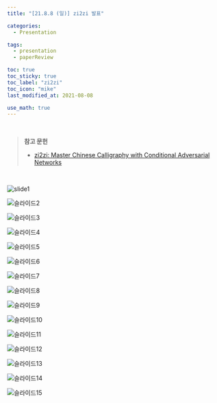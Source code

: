 ```yaml
---
title: "[21.8.8 (일)] zi2zi 발표"

categories:
  - Presentation

tags:
  - presentation
  - paperReview

toc: true
toc_sticky: true
toc_label: "zi2zi"
toc_icon: "mike"
last_modified_at: 2021-08-08

use_math: true
---
```

<br>

>**참고 문헌**
>
>* [zi2zi: Master Chinese Calligraphy with Conditional Adversarial Networks](https://kaonashi-tyc.github.io/2017/04/06/zi2zi.html)

<br>

![slide1](https://user-images.githubusercontent.com/93882395/235566461-0562cd99-b426-46a5-aba0-6110bf1f3991.PNG)

![슬라이드2](https://user-images.githubusercontent.com/93882395/235566466-a9ac8aa5-7954-4385-a89b-703933c0c9af.PNG)

![슬라이드3](https://user-images.githubusercontent.com/93882395/235566468-61018d8a-dbf6-4d3d-ad24-55fcbfa9e617.PNG)

![슬라이드4](https://user-images.githubusercontent.com/93882395/235566470-bdc0ce5d-dba1-47bb-8ff6-6d88a34e98b0.PNG)

![슬라이드5](https://user-images.githubusercontent.com/93882395/235566472-71627160-b257-4c86-8498-2669d5410ea1.PNG)

![슬라이드6](https://user-images.githubusercontent.com/93882395/235566473-8f2a93a8-e63a-48d1-9968-5c7fcf6ac0fa.PNG)

![슬라이드7](https://user-images.githubusercontent.com/93882395/235566474-2dbde606-4ef3-496d-8668-b86f442bafcf.PNG)

![슬라이드8](https://user-images.githubusercontent.com/93882395/235566476-cda68949-9390-446d-8234-84b0e1db1b64.PNG)

![슬라이드9](https://user-images.githubusercontent.com/93882395/235566477-b7d17a60-6141-4daa-9612-5dcd685d9f7e.PNG)

![슬라이드10](https://user-images.githubusercontent.com/93882395/235566479-df0dbaa1-b1ef-4f44-b876-85ffcc51b33e.PNG)

![슬라이드11](https://user-images.githubusercontent.com/93882395/235566480-7efb49a3-9425-4d8f-b633-30ff21bc8805.PNG)

![슬라이드12](https://user-images.githubusercontent.com/93882395/235566481-3f690a5d-cf4c-44b9-8024-bed5e03f83db.PNG)

![슬라이드13](https://user-images.githubusercontent.com/93882395/235566483-135d4a96-7185-491d-ab6e-282eb88dee7e.PNG)

![슬라이드14](https://user-images.githubusercontent.com/93882395/235566485-4779fd78-5909-4352-950a-a865b0cea98a.PNG)

![슬라이드15](https://user-images.githubusercontent.com/93882395/235566488-9d3c4578-df26-41f4-9625-8bb310c47802.PNG)
